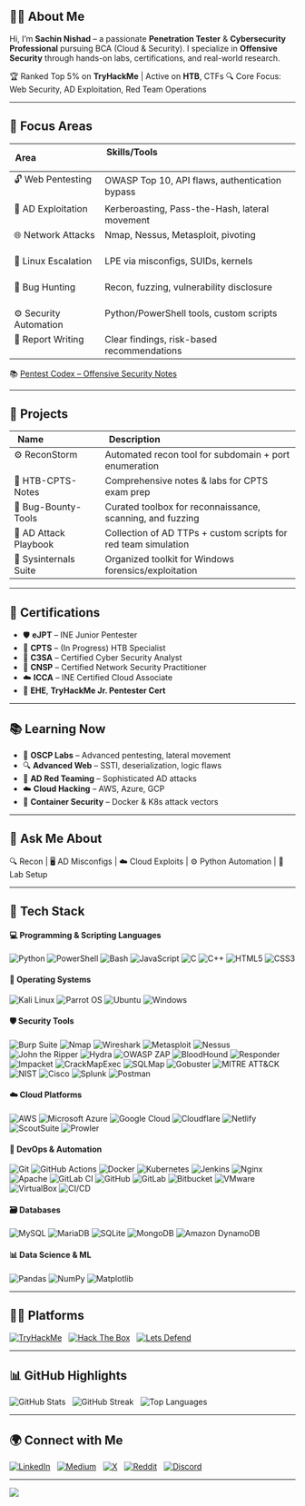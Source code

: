 ## 👨‍💻 About Me

Hi, I’m **Sachin Nishad** – a passionate **Penetration Tester** & **Cybersecurity Professional** pursuing BCA (Cloud & Security). I specialize in **Offensive Security** through hands-on labs, certifications, and real-world research.

🏆 Ranked Top 5% on **TryHackMe** | Active on **HTB**, CTFs 
🔍 Core Focus: Web Security, AD Exploitation, Red Team Operations

---

## 🎯 Focus Areas

| Area                        | Skills/Tools                                                                 |
|-----------------------------|------------------------------------------------------------------------------|
| 🔓 Web Pentesting           | OWASP Top 10, API flaws, authentication bypass                                 |
| 🧱 AD Exploitation          | Kerberoasting, Pass-the-Hash, lateral movement                              |
| 🌐 Network Attacks          | Nmap, Nessus, Metasploit, pivoting                                          |
| 🐧 Linux Escalation         | LPE via misconfigs, SUIDs, kernels                                          |
| 🐞 Bug Hunting              | Recon, fuzzing, vulnerability disclosure                                    |
| ⚙️ Security Automation      | Python/PowerShell tools, custom scripts                                     |
| 📄 Report Writing           | Clear findings, risk-based recommendations                                  |

📚 [Pentest Codex – Offensive Security Notes](https://sachin403.gitbook.io/pentestcodex)

---

## 🧪 Projects

| Name                    | Description                                                     |
|-------------------------|-----------------------------------------------------------------|
| ⚙️ ReconStorm            | Automated recon tool for subdomain + port enumeration          |
| 📘 HTB-CPTS-Notes        | Comprehensive notes & labs for CPTS exam prep                 |
| 🧰 Bug-Bounty-Tools      | Curated toolbox for reconnaissance, scanning, and fuzzing     |
| 🧠 AD Attack Playbook    | Collection of AD TTPs + custom scripts for red team simulation |
| 🧱 Sysinternals Suite     | Organized toolkit for Windows forensics/exploitation          |

---

## 🧾 Certifications

* 🛡️ **eJPT** – INE Junior Pentester
* 🎯 **CPTS** – (In Progress) HTB Specialist
* 🧠 **C3SA** – Certified Cyber Security Analyst
* 🔐 **CNSP** – Certified Network Security Practitioner
* ☁️ **ICCA** – INE Certified Cloud Associate
* 🧰 **EHE**, **TryHackMe Jr. Pentester Cert**

---

## 📚 Learning Now

* 🧨 **OSCP Labs** – Advanced pentesting, lateral movement
* 🔍 **Advanced Web** – SSTI, deserialization, logic flaws
* 🧱 **AD Red Teaming** – Sophisticated AD attacks
* ☁️ **Cloud Hacking** – AWS, Azure, GCP
* 🐳 **Container Security** – Docker & K8s attack vectors

---

## 💬 Ask Me About

🔍 Recon | 🖥️ AD Misconfigs | ☁️ Cloud Exploits | ⚙️ Python Automation | 🧪 Lab Setup

---

## 🧠 Tech Stack

#### 💻 Programming & Scripting Languages

![Python](https://img.shields.io/badge/Python-3776AB?style=for-the-badge&logo=python&logoColor=white)
![PowerShell](https://img.shields.io/badge/PowerShell-5391FE?style=for-the-badge&logo=powershell&logoColor=white)
![Bash](https://img.shields.io/badge/Bash-4EAA25?style=for-the-badge&logo=gnu-bash&logoColor=white)
![JavaScript](https://img.shields.io/badge/JavaScript-F7DF1E?style=for-the-badge&logo=javascript&logoColor=black)
![C](https://img.shields.io/badge/C-00599C?style=for-the-badge&logo=c&logoColor=white)
![C++](https://img.shields.io/badge/C%2B%2B-00599C?style=for-the-badge&logo=c%2B%2B&logoColor=white)
![HTML5](https://img.shields.io/badge/HTML5-E34F26?style=for-the-badge&logo=html5&logoColor=white)
![CSS3](https://img.shields.io/badge/CSS3-1572B6?style=for-the-badge&logo=css3&logoColor=white)

#### 🐧 Operating Systems

![Kali Linux](https://img.shields.io/badge/Kali_Linux-557C94?style=for-the-badge&logo=kalilinux&logoColor=white)
![Parrot OS](https://img.shields.io/badge/Parrot_OS-1F1F1F?style=for-the-badge&logo=parrotsecurity&logoColor=white)
![Ubuntu](https://img.shields.io/badge/Ubuntu-E95420?style=for-the-badge&logo=ubuntu&logoColor=white)
![Windows](https://img.shields.io/badge/Windows-0078D6?style=for-the-badge&logo=windows&logoColor=white)

#### 🛡️ Security Tools

![Burp Suite](https://img.shields.io/badge/Burp_Suite-FF7139?style=for-the-badge&logo=burpsuite&logoColor=white)
![Nmap](https://img.shields.io/badge/Nmap-00599C?style=for-the-badge&logo=nmap&logoColor=white)
![Wireshark](https://img.shields.io/badge/Wireshark-1679A7?style=for-the-badge&logo=wireshark&logoColor=white)
![Metasploit](https://img.shields.io/badge/Metasploit-000000?style=for-the-badge&logo=metasploit&logoColor=white)
![Nessus](https://img.shields.io/badge/Nessus-00B5CC?style=for-the-badge&logo=tenable&logoColor=white)
![John the Ripper](https://img.shields.io/badge/John_the_Ripper-A8B9CC?style=for-the-badge&logoColor=white)
![Hydra](https://img.shields.io/badge/Hydra-000000?style=for-the-badge&logoColor=white)
![OWASP ZAP](https://img.shields.io/badge/OWASP_ZAP-040404?style=for-the-badge&logo=OWASP&logoColor=white)
![BloodHound](https://img.shields.io/badge/BloodHound-F03026?style=for-the-badge&logo=bloodhound&logoColor=white)
![Responder](https://img.shields.io/badge/Responder-E44D26?style=for-the-badge&logo=responder&logoColor=white)
![Impacket](https://img.shields.io/badge/Impacket-046623?style=for-the-badge&logo=impacket&logoColor=white)
![CrackMapExec](https://img.shields.io/badge/CrackMapExec-009688?style=for-the-badge&logo=crackmapexec&logoColor=white)
![SQLMap](https://img.shields.io/badge/SQLMap-663399?style=for-the-badge&logo=sqlmap&logoColor=white)
![Gobuster](https://img.shields.io/badge/Gobuster-0C82D7?style=for-the-badge&logo=gobuster&logoColor=white)
![MITRE ATT&CK](https://img.shields.io/badge/MITRE_ATT&CK-003366?style=for-the-badge&logo=mitre-att-ck&logoColor=white)
![NIST](https://img.shields.io/badge/NIST-005696?style=for-the-badge&logo=nist&logoColor=white)
![Cisco](https://img.shields.io/badge/Cisco-1BA0D7?style=for-the-badge&logo=cisco&logoColor=white)
![Splunk](https://img.shields.io/badge/Splunk-000000?style=for-the-badge&logo=splunk&logoColor=white)
![Postman](https://img.shields.io/badge/Postman-FF6C37?style=for-the-badge&logo=postman&logoColor=white)


#### ☁️ Cloud Platforms

![AWS](https://img.shields.io/badge/AWS-232F3E?style=for-the-badge&logo=amazonaws&logoColor=white)
![Microsoft Azure](https://img.shields.io/badge/Azure-0078D4?style=for-the-badge&logo=microsoftazure&logoColor=white)
![Google Cloud](https://img.shields.io/badge/Google_Cloud-4285F4?style=for-the-badge&logo=googlecloud&logoColor=white)
![Cloudflare](https://img.shields.io/badge/Cloudflare-F38020?style=for-the-badge&logo=Cloudflare&logoColor=white)
![Netlify](https://img.shields.io/badge/Netlify-00C7B7?style=for-the-badge&logo=netlify&logoColor=white)
![ScoutSuite](https://img.shields.io/badge/ScoutSuite-267980?style=for-the-badge&logo=scoutsuite&logoColor=white)
![Prowler](https://img.shields.io/badge/Prowler-4D78E0?style=for-the-badge&logo=prowler&logoColor=white)

#### 🔁 DevOps & Automation

![Git](https://img.shields.io/badge/Git-F05032?style=for-the-badge&logo=git&logoColor=white)
![GitHub Actions](https://img.shields.io/badge/GitHub_Actions-2088FF?style=for-the-badge&logo=githubactions&logoColor=white)
![Docker](https://img.shields.io/badge/Docker-2496ED?style=for-the-badge&logo=docker&logoColor=white)
![Kubernetes](https://img.shields.io/badge/Kubernetes-326CE5?style=for-the-badge&logo=kubernetes&logoColor=white)
![Jenkins](https://img.shields.io/badge/Jenkins-D24939?style=for-the-badge&logo=jenkins&logoColor=white)
![Nginx](https://img.shields.io/badge/Nginx-009639?style=for-the-badge&logo=nginx&logoColor=white)
![Apache](https://img.shields.io/badge/Apache-D22128?style=for-the-badge&logo=apache&logoColor=white)
![GitLab CI](https://img.shields.io/badge/GitLab_CI-FC6D26?style=for-the-badge&logo=gitlab&logoColor=white)
![GitHub](https://img.shields.io/badge/GitHub-181717?style=for-the-badge&logo=github&logoColor=white)
![GitLab](https://img.shields.io/badge/GitLab-330F63?style=for-the-badge&logo=gitlab&logoColor=white)
![Bitbucket](https://img.shields.io/badge/Bitbucket-0052CC?style=for-the-badge&logo=bitbucket&logoColor=white)
![VMware](https://img.shields.io/badge/VMware-607D8B?style=for-the-badge&logo=vmware&logoColor=white)
![VirtualBox](https://img.shields.io/badge/VirtualBox-183A61?style=for-the-badge&logo=virtualbox&logoColor=white)
![CI/CD](https://img.shields.io/badge/CI%2FCD-007ACC?style=for-the-badge&logo=azuredevops&logoColor=white)

#### 🗃️ Databases

![MySQL](https://img.shields.io/badge/MySQL-4479A1?style=for-the-badge&logo=mysql&logoColor=white)
![MariaDB](https://img.shields.io/badge/MariaDB-003545?style=for-the-badge&logo=mariadb&logoColor=white)
![SQLite](https://img.shields.io/badge/SQLite-003B57?style=for-the-badge&logo=sqlite&logoColor=white)
![MongoDB](https://img.shields.io/badge/MongoDB-47A248?style=for-the-badge&logo=mongodb&logoColor=white)
![Amazon DynamoDB](https://img.shields.io/badge/DynamoDB-4053D6?style=for-the-badge&logo=amazon-dynamodb&logoColor=white)

#### 📊 Data Science & ML

![Pandas](https://img.shields.io/badge/Pandas-150458?style=for-the-badge&logo=pandas&logoColor=white)
![NumPy](https://img.shields.io/badge/NumPy-013243?style=for-the-badge&logo=numpy&logoColor=white)
![Matplotlib](https://img.shields.io/badge/Matplotlib-11557C?style=for-the-badge&logo=matplotlib&logoColor=white)

---

## 🧑‍💻 Platforms

[![TryHackMe](https://tryhackme-badges.s3.amazonaws.com/sachin403.png)](https://tryhackme.com/p/2162848)  
[![Hack The Box](https://img.shields.io/badge/HackTheBox-111927?style=for-the-badge&logo=hackthebox&logoColor=9FEF00)](https://app.hackthebox.com/profile/383903)  
[![Lets Defend](https://img.shields.io/badge/LetsDefend-2D62ED?style=for-the-badge&logoColor=white)](https://app.letsdefend.io/user/sachin403)

---

## 📊 GitHub Highlights

![GitHub Stats](https://github-readme-stats.vercel.app/api?username=sachinn403&theme=dark&hide_border=false&include_all_commits=true&count_private=true)  
![GitHub Streak](https://nirzak-streak-stats.vercel.app/?user=sachinn403&theme=dark&hide_border=false)  
![Top Languages](https://github-readme-stats.vercel.app/api/top-langs/?username=sachinn403&theme=dark&layout=compact&include_all_commits=true&count_private=true)

---

## 🌍 Connect with Me

[![LinkedIn](https://img.shields.io/badge/LinkedIn-%230077B5.svg?logo=linkedin&logoColor=white)](https://linkedin.com/in/sachin403)  
[![Medium](https://img.shields.io/badge/Medium-12100E?logo=medium&logoColor=white)](https://medium.com/@Sachin403)  
[![X](https://img.shields.io/badge/X-black.svg?logo=X&logoColor=white)](https://x.com/sachinn403)  
[![Reddit](https://img.shields.io/badge/Reddit-FF4500?style=for-the-badge&logo=reddit&logoColor=white)](https://www.reddit.com/user/sachin403/)  
[![Discord](https://img.shields.io/badge/Discord-5865F2?style=for-the-badge&logo=discord&logoColor=white)](https://discord.com/users/1185182924971200552)

---

[![](https://visitcount.itsvg.in/api?id=sachinn403&icon=0&color=0)](https://visitcount.itsvg.in)
